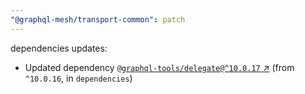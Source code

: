```yaml
---
"@graphql-mesh/transport-common": patch
---
```

dependencies updates:
  - Updated dependency [`@graphql-tools/delegate@^10.0.17` ↗︎](https://www.npmjs.com/package/@graphql-tools/delegate/v/10.0.17) (from `^10.0.16`, in `dependencies`)
